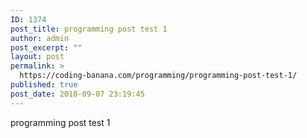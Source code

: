 ```yaml
---
ID: 1374
post_title: programming post test 1
author: admin
post_excerpt: ""
layout: post
permalink: >
  https://coding-banana.com/programming/programming-post-test-1/
published: true
post_date: 2018-09-07 23:19:45
---
```

programming post test 1